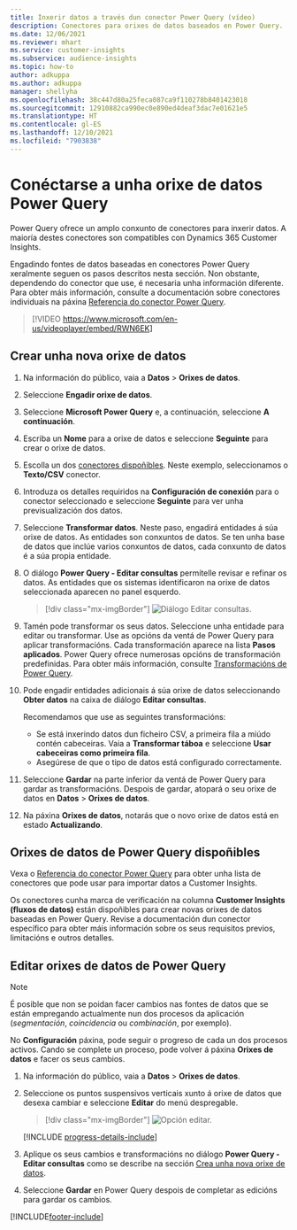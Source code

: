 ```yaml
---
title: Inxerir datos a través dun conector Power Query (vídeo)
description: Conectores para orixes de datos baseados en Power Query.
ms.date: 12/06/2021
ms.reviewer: mhart
ms.service: customer-insights
ms.subservice: audience-insights
ms.topic: how-to
author: adkuppa
ms.author: adkuppa
manager: shellyha
ms.openlocfilehash: 38c447d80a25feca087ca9f110278b8401423018
ms.sourcegitcommit: 12910882ca990ec0e890ed4deaf3dac7e01621e5
ms.translationtype: HT
ms.contentlocale: gl-ES
ms.lasthandoff: 12/10/2021
ms.locfileid: "7903838"
---
```

# <a name="connect-to-a-power-query-data-source"></a>Conéctarse a unha orixe de datos Power Query

Power Query ofrece un amplo conxunto de conectores para inxerir datos. A maioría destes conectores son compatibles con Dynamics 365 Customer Insights. 

Engadindo fontes de datos baseadas en conectores Power Query xeralmente seguen os pasos descritos nesta sección. Non obstante, dependendo do conector que use, é necesaria unha información diferente. Para obter máis información, consulte a documentación sobre conectores individuais na páxina [Referencia do conector Power Query](/power-query/connectors/).

> [!VIDEO https://www.microsoft.com/en-us/videoplayer/embed/RWN6EK]

## <a name="create-a-new-data-source"></a>Crear unha nova orixe de datos

1. Na información do público, vaia a **Datos** > **Orixes de datos**.

1. Seleccione **Engadir orixe de datos**.

1. Seleccione **Microsoft Power Query** e, a continuación, seleccione **A continuación**.

1. Escriba un **Nome** para a orixe de datos e seleccione **Seguinte** para crear o orixe de datos.

1. Escolla un dos [conectores dispoñibles](#available-power-query-data-sources). Neste exemplo, seleccionamos o **Texto/CSV** conector.

1. Introduza os detalles requiridos na **Configuración de conexión** para o conector seleccionado e seleccione **Seguinte** para ver unha previsualización dos datos.

1. Seleccione **Transformar datos**. Neste paso, engadirá entidades á súa orixe de datos. As entidades son conxuntos de datos. Se ten unha base de datos que inclúe varios conxuntos de datos, cada conxunto de datos é a súa propia entidade.

1. O diálogo **Power Query - Editar consultas** permítelle revisar e refinar os datos. As entidades que os sistemas identificaron na orixe de datos seleccionada aparecen no panel esquerdo.

   > [!div class="mx-imgBorder"]
   > ![Diálogo Editar consultas.](media/data-manager-configure-edit-queries.png "Editar diálogo de consultas")

1. Tamén pode transformar os seus datos. Seleccione unha entidade para editar ou transformar. Use as opcións da ventá de Power Query para aplicar transformacións. Cada transformación aparece na lista **Pasos aplicados**. Power Query ofrece numerosas opcións de transformación predefinidas. Para obter máis información, consulte [Transformacións de Power Query](/power-query/power-query-what-is-power-query#transformations).

1. Pode engadir entidades adicionais á súa orixe de datos seleccionando **Obter datos** na caixa de diálogo **Editar consultas**.

   Recomendamos que use as seguintes transformacións:

   - Se está inxerindo datos dun ficheiro CSV, a primeira fila a miúdo contén cabeceiras. Vaia a **Transformar táboa** e seleccione **Usar cabeceiras como primeira fila**.
   - Asegúrese de que o tipo de datos está configurado correctamente.

1. Seleccione **Gardar** na parte inferior da ventá de Power Query para gardar as transformacións. Despois de gardar, atopará o seu orixe de datos en **Datos** > **Orixes de datos**.

1. Na páxina **Orixes de datos**, notarás que o novo orixe de datos está en estado **Actualizando**.

## <a name="available-power-query-data-sources"></a>Orixes de datos de Power Query dispoñibles

Vexa o [Referencia do conector Power Query](/power-query/connectors/) para obter unha lista de conectores que pode usar para importar datos a Customer Insights. 

Os conectores cunha marca de verificación na columna **Customer Insights (fluxos de datos)** están dispoñibles para crear novas orixes de datos baseadas en Power Query. Revise a documentación dun conector específico para obter máis información sobre os seus requisitos previos, limitacións e outros detalles.

## <a name="edit-power-query-data-sources"></a>Editar orixes de datos de Power Query

> [!NOTE]
> É posible que non se poidan facer cambios nas fontes de datos que se están empregando actualmente nun dos procesos da aplicación (*segmentación*, *coincidencia* ou *combinación*, por exemplo). 
>
> No **Configuración** páxina, pode seguir o progreso de cada un dos procesos activos. Cando se complete un proceso, pode volver á páxina **Orixes de datos** e facer os seus cambios.

1. Na información do público, vaia a **Datos** > **Orixes de datos**.

2. Seleccione os puntos suspensivos verticais xunto á orixe de datos que desexa cambiar e seleccione **Editar** do menú despregable.

   > [!div class="mx-imgBorder"]
   > ![Opción editar.](media/edit-option-data-sources.png "Editar opción")

   [!INCLUDE [progress-details-include](../includes/progress-details-pane.md)]
   
3. Aplique os seus cambios e transformacións no diálogo **Power Query - Editar consultas** como se describe na sección [Crea unha nova orixe de datos](#create-a-new-data-source).

4. Seleccione **Gardar** en Power Query despois de completar as edicións para gardar os cambios.


[!INCLUDE[footer-include](../includes/footer-banner.md)]
